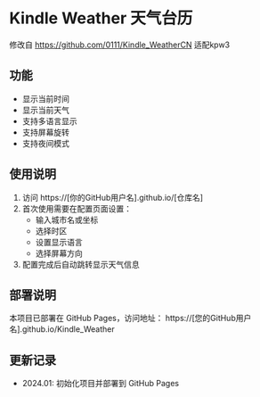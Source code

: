 # Kindle Weather 天气台历

修改自 https://github.com/0111/Kindle_WeatherCN
适配kpw3

## 功能
- 显示当前时间
- 显示当前天气
- 支持多语言显示
- 支持屏幕旋转
- 支持夜间模式

## 使用说明
1. 访问 https://[你的GitHub用户名].github.io/[仓库名]
2. 首次使用需要在配置页面设置：
   - 输入城市名或坐标
   - 选择时区
   - 设置显示语言
   - 选择屏幕方向
3. 配置完成后自动跳转显示天气信息

## 部署说明
本项目已部署在 GitHub Pages，访问地址：
https://[您的GitHub用户名].github.io/Kindle_Weather

## 更新记录
- 2024.01: 初始化项目并部署到 GitHub Pages
